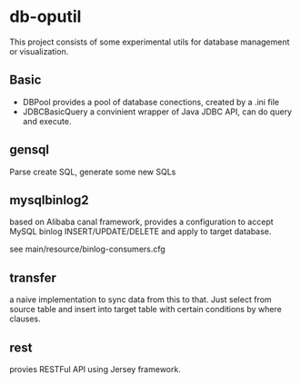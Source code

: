 # db-oputil
This project consists of some experimental utils for database management or visualization. 

## Basic
- DBPool provides a pool of database conections, created by a .ini file
- JDBCBasicQuery a convinient wrapper of Java JDBC API, can do query and execute. 

## gensql
Parse create SQL, generate some new SQLs

## mysqlbinlog2
based on Alibaba canal framework, provides a configuration to accept MySQL binlog INSERT/UPDATE/DELETE and apply to target database.

see main/resource/binlog-consumers.cfg

## transfer
a naive implementation to sync data from this to that. Just select from source table and insert into target table with certain conditions by where clauses.

## rest
provies RESTFul API using Jersey framework.

